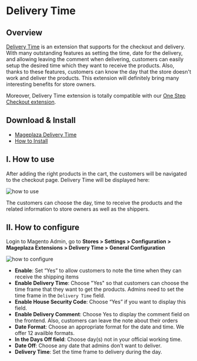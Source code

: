 # Delivery Time
## Overview

[Delivery Time](https://www.mageplaza.com/magento-2-delivery-time-extension/) is an extension that supports for the checkout and delivery. With many outstanding features as setting the time, date for the delivery, and allowing leaving the comment when delivering, customers can easily setup the desired time which they want to receive the products. Also, thanks to these features, customers can know the day that the store doesn't work and deliver the products. This extension will definitely bring many interesting benefits for store owners.

Moreover, Delivery Time extension is totally compatible with our [One Step Checkout extension](https://www.mageplaza.com/magento-2-one-step-checkout-extension/). 

## Download & Install
- [Mageplaza Delivery Time](https://www.mageplaza.com/magento-2-delivery-time-extension/) 
- [How to Install](https://www.mageplaza.com/install-magento-2-extension/)

## I. How to use

After adding the right products in the cart, the customers will be navigated to the checkout page. Delivery Time will be displayed here:

![how to use](https://i.imgur.com/qrpWYAY.png)

The customers can choose the day, time to receive the products and the related information to store owners as well as the shippers.

## II. How to configure

Login to Magento Admin, go to **Stores > Settings > Configuration > Mageplaza Extensions > Delivery Time > General Configuration**

![how to configure](https://i.imgur.com/s4GdkLc.png)

* **Enable**: Set “Yes” to allow customers to note the time when they can receive the shipping items
* **Enable Delivery Time**: Choose "Yes" so that customers can choose the time frame that they want to get the products. Admins need to set the time frame in the `Delivery Time` field.
* **Enable House Security Code**: Choose “Yes” if you want to display this field.
* **Enable Delivery Comment**: Choose Yes to display the comment field on the frontend. Also, customers can leave the note about their orders
* **Date Format**: Choose an appropriate format for the date and time. We offer 12 availble formats.
* **In the Days Off field**: Choose day(s) not in your official working time.
* **Date Off**: Choose any date that admins don't want to deliver.
* **Delivery Time**: Set the time frame to delivery during the day.




